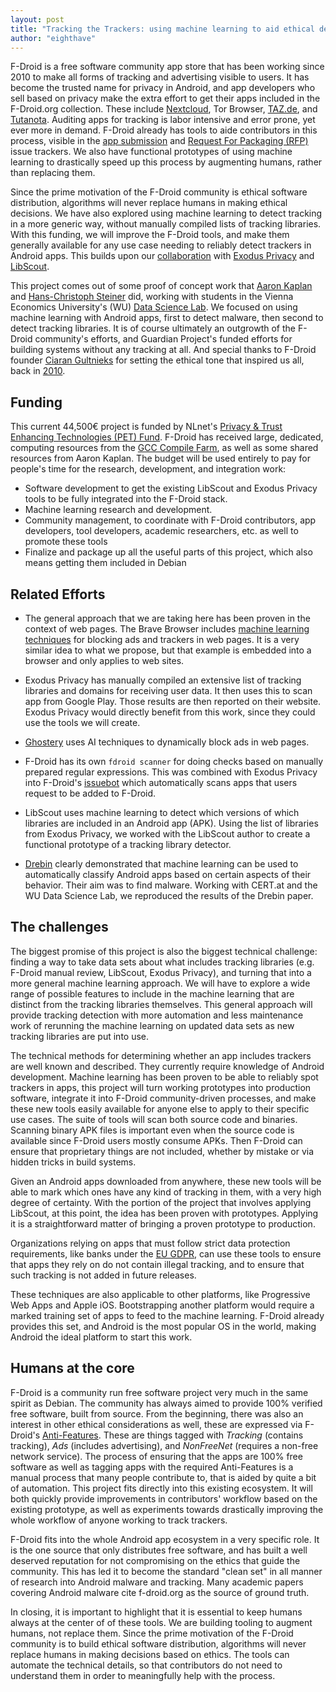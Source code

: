 ```yaml
---
layout: post
title: "Tracking the Trackers: using machine learning to aid ethical decisions"
author: "eighthave"
---
```


F-Droid is a free software community app store that has been working since 2010 to make all forms of tracking and advertising visible to users. It has become the trusted name for privacy in Android, and app developers who sell based on privacy make the extra effort to get their apps included in the F-Droid.org collection. These include [Nextcloud](https://f-droid.org/packages/com.nextcloud.client/), Tor Browser, [TAZ.de](https://f-droid.org/packages/de.thecode.android.tazreader/), and [Tutanota](https://f-droid.org/packages/de.tutao.tutanota/).  Auditing apps for tracking is labor intensive and error prone, yet ever more in demand. F-Droid already has tools to aide contributors in this process, visible in the [app submission](https://gitlab.com/fdroid/fdroiddata/merge_requests) and [Request For Packaging (RFP)](https://gitlab.com/fdroid/rfp/issues) issue trackers.  We also have functional prototypes of using machine learning to drastically speed up this process by augmenting humans, rather than replacing them. 

Since the prime motivation of the F-Droid community is ethical software distribution, algorithms will never replace humans in making ethical decisions. We have also explored using machine learning to detect tracking in a more generic way, without manually compiled lists of tracking libraries. With this funding, we will improve the F-Droid tools, and make them generally available for any use case needing to reliably detect trackers in Android apps. This builds upon our [collaboration](https://f-droid.org/en/2017/12/14/new-collaborations-on-exposing-tracking.html) with [Exodus Privacy](https://exodus-privacy.eu.org/) and [LibScout](https://github.com/reddr/LibScout).

This project comes out of some proof of concept work that [Aaron Kaplan](https://www.lo-res.org/~aaron/) and [Hans-Christoph Steiner](https://gitlab.com/eighthave) did, working with students in the Vienna Economics University's (WU) [Data Science Lab](https://www.wu.ac.at/en/infobiz/teaching/sbwl-data-science).  We focused on using machine learning with Android apps, first to detect malware, then second to detect tracking libraries.  It is of course ultimately an outgrowth of the F-Droid community's efforts, and Guardian Project's funded efforts for building systems without any tracking at all.  And special thanks to F-Droid founder [Ciaran Gultnieks](https://en.wikipedia.org/wiki/Ciaran_Gultnieks) for setting the ethical tone that inspired us all, back in [2010](https://f-droid.org/2010/09/30/no-free-beer.html).


## Funding

This current 44,500€ project is funded by NLnet's [Privacy & Trust Enhancing Technologies (PET) Fund](https://nlnet.nl/PET/).  F-Droid has received large, dedicated, computing resources from the [GCC Compile Farm](https://cfarm.tetaneutral.net/machines/list/), as well as some shared resources from Aaron Kaplan.  The budget will be used entirely to pay for people's time for the research, development, and integration work:

* Software development to get the existing LibScout and Exodus Privacy tools to be fully integrated into the F-Droid stack.
* Machine learning research and development.
* Community management, to coordinate with F-Droid contributors, app developers, tool developers, academic researchers, etc. as well to promote these tools
* Finalize and package up all the useful parts of this project, which also means getting them included in Debian


## Related Efforts

* The general approach that we are taking here has been proven in the context of web pages. The Brave Browser includes [machine learning techniques](https://arxiv.org/pdf/1805.09155) for blocking ads and trackers in web pages.  It is a very similar idea to what we propose, but that example is embedded into a browser and only applies to web sites.

* Exodus Privacy has manually compiled an extensive list of tracking libraries and domains for receiving user data.  It then uses this to scan app from Google Play.  Those results are then reported on their website.  Exodus Privacy would directly benefit from this work, since they could use the tools we will create.

* [Ghostery](https://www.wired.com/story/ghostery-deploys-ai-in-fight-against-ad-trackers/) uses AI techniques to dynamically block ads in web pages.

* F-Droid has its own `fdroid scanner` for doing checks based on manually prepared regular expressions.  This was combined with Exodus Privacy into F-Droid's [issuebot](https://gitlab.com/fdroid/rfp/issues) which automatically scans apps that users request to be added to F-Droid.

* LibScout uses machine learning to detect which versions of which libraries are included in an Android app (APK).  Using the list of libraries from Exodus Privacy, we worked with the LibScout author to create a functional prototype of a tracking library detector.

* [Drebin](https://www.sec.cs.tu-bs.de/pubs/2014-ndss.pdf) clearly demonstrated that machine learning can be used to automatically classify Android apps based on certain aspects of their behavior. Their aim was to find malware.  Working with CERT.at and the WU Data Science Lab, we reproduced the results of the Drebin paper.


## The challenges

The biggest promise of this project is also the biggest technical challenge: finding a way to take data sets about what includes tracking libraries (e.g. F-Droid manual review, LibScout, Exodus Privacy), and turning that into a more general machine learning approach.  We will have to explore a wide range of possible features to include in the machine learning that are distinct from the tracking libraries themselves.  This general approach will provide tracking detection with more automation and less maintenance work of rerunning the machine learning on updated data sets as new tracking libraries are put into use.

The technical methods for determining whether an app includes trackers are well known and described.  They currently require knowledge of Android development.  Machine learning has been proven to be able to reliably spot trackers in apps, this project will turn working prototypes into production software, integrate it into F-Droid community-driven processes, and make these new tools easily available for anyone else to apply to their specific use cases. The suite of tools will scan both source code and binaries.  Scanning binary APK files is important even when the source code is available since F-Droid users mostly consume APKs.  Then F-Droid can ensure that proprietary things are not included, whether by mistake or via hidden tricks in build systems.

Given an Android apps downloaded from anywhere, these new tools will be able to mark which ones have any kind of tracking in them, with a very high degree of certainty.  With the portion of the project that involves applying LibScout, at this point, the idea has been proven with prototypes.  Applying it is a straightforward matter of bringing a proven prototype to production.

Organizations relying on apps that must follow strict data protection requirements, like banks under the [EU GDPR](https://gdpr.eu/), can use these tools to ensure that apps they rely on do not contain illegal tracking, and to ensure that such tracking is not added in future releases.

These techniques are also applicable to other platforms, like Progressive Web Apps and Apple iOS.  Bootstrapping another platform would require a marked training set of apps to feed to the machine learning.  F-Droid already provides this set, and Android is the most popular OS in the world, making Android the ideal platform to start this work.


## Humans at the core

F-Droid is a community run free software project very much in the same spirit as Debian.  The community has always aimed to provide 100% verified free software, built from source.  From the beginning, there was also an interest in other ethical considerations as well, these are expressed via F-Droid's [Anti-Features](https://f-droid.org/docs/Anti-Features/).  These are things tagged with _Tracking_ (contains tracking), _Ads_ (includes advertising), and _NonFreeNet_ (requires a non-free network service).  The process of ensuring that the apps are 100% free software as well as tagging apps with the required Anti-Features is a manual process that many people contribute to, that is aided by quite a bit of automation.  This project fits directly into this existing ecosystem.  It will both quickly provide improvements in contributors' workflow based on the existing prototype, as well as experiments towards drastically improving the whole workflow of anyone working to track trackers.

F-Droid fits into the whole Android app ecosystem in a very specific role.   It is the one source that only distributes free software, and has built a well deserved reputation for not compromising on the ethics that guide the community.  This has led it to become the standard "clean set" in all manner of research into Android malware and tracking.  Many academic papers covering Android malware cite f-droid.org as the source of ground truth.

In closing, it is important to highlight that it is essential to keep humans always at the center of of these tools.  We are building tooling to augment humans, not replace them. Since the prime motivation of the F-Droid community is to build ethical software distribution, algorithms will never replace humans in making decisions based on ethics.  The tools can automate the technical details, so that contributors do not need to understand them in order to meaningfully help with the process.
